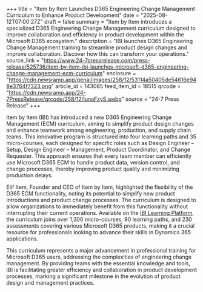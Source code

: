 +++
title = "Item by Item Launches D365 Engineering Change Management Curriculum to Enhance Product Development"
date = "2025-08-12T07:00:27Z"
draft = false
summary = "Item by Item introduces a specialized D365 Engineering Change Management curriculum designed to improve collaboration and efficiency in product development within the Microsoft D365 ecosystem."
description = "IBI launches D365 Engineering Change Management training to streamline product design changes and improve collaboration. Discover how this can transform your operations."
source_link = "https://www.24-7pressrelease.com/press-release/525736/item-by-item-ibi-launches-microsoft-d365-engineering-change-management-ecm-curriculum"
enclosure = "https://cdn.newsramp.app/genai/images/258/12/53114a50405de54616e948e3764f7323.png"
article_id = 143085
feed_item_id = 18515
qrcode = "https://cdn.newsramp.app/24-7PressRelease/qrcode/258/12/lunaFzyS.webp"
source = "24-7 Press Release"
+++

<p>Item by Item (IBI) has introduced a new D365 Engineering Change Management (ECM) curriculum, aiming to simplify product design changes and enhance teamwork among engineering, production, and supply chain teams. This innovative program is structured into four learning paths and 35 micro-courses, each designed for specific roles such as Design Engineer – Setup, Design Engineer – Management, Product Coordinator, and Change Requester. This approach ensures that every team member can efficiently use Microsoft D365 ECM to handle product data, version control, and change processes, thereby improving product quality and minimizing production delays.</p><p>Elif Item, Founder and CEO of Item by Item, highlighted the flexibility of the D365 ECM functionality, noting its potential to simplify new product introductions and product change processes. The curriculum is designed to allow organizations to immediately benefit from this functionality without interrupting their current operations. Available on the <a href='https://www.ibilearningplatform.com' rel='nofollow' target='_blank'>IBI Learning Platform</a>, the curriculum joins over 1,300 micro-courses, 90 learning paths, and 230 assessments covering various Microsoft D365 products, making it a crucial resource for professionals looking to advance their skills in Dynamics 365 applications.</p><p>This curriculum represents a major advancement in professional training for Microsoft D365 users, addressing the complexities of engineering change management. By providing teams with the essential knowledge and tools, IBI is facilitating greater efficiency and collaboration in product development processes, marking a significant milestone in the evolution of product design and management practices.</p>